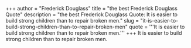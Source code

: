+++
author = "Frederick Douglass"
title = "the best Frederick Douglass Quote"
description = "the best Frederick Douglass Quote: It is easier to build strong children than to repair broken men."
slug = "it-is-easier-to-build-strong-children-than-to-repair-broken-men"
quote = '''It is easier to build strong children than to repair broken men.'''
+++
It is easier to build strong children than to repair broken men.

